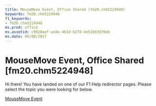 ```yaml
---
title: MouseMove Event, Office Shared [fm20.chm5224948]
keywords: fm20.chm5224948
f1_keywords:
- fm20.chm5224948
ms.prod: office
ms.assetid: c9028aef-ad4e-4b1d-b278-4e51b83970eb
ms.date: 06/08/2017
---
```



# MouseMove Event, Office Shared [fm20.chm5224948]

Hi there! You have landed on one of our F1 Help redirector pages. Please select the topic you were looking for below.

[MouseMove Event](http://msdn.microsoft.com/library/0bbb767d-c113-2a65-7ca1-a3f98f4a3cce%28Office.15%29.aspx)

